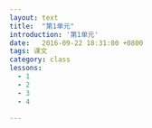```yaml
---
layout: text
title:  "第1单元"
introduction: '第1单元'
date:   2016-09-22 18:31:00 +0800
tags: 课文
category: class
lessons:
  - 1 
  - 2 
  - 3 
  - 4 

---
```



